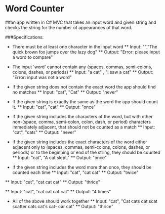 # Word Counter
##an app written in C# MVC that takes an input word and given string and checks the string for the number of appearances of that word.

###Specifications:

* There must be at least one character in the input word
** Input: "","The quick brown fox jumps over the lazy dog"
** Output: "Error: please input a word to compare"

* The input 'word' cannot contain any (spaces, commas, semi-colons, colons, dashes, or periods)
** Input: "a cat" , "I saw a cat"
** Output: "Error: input was not a word"

* If the given string does not contain the exact word the app should find no matches
** Input: "cat", "Cat"
** Output: "never"

* If the given string is exactly the same as the word the app should count it.
** Input: "cat", "cat"
** Output: "once"

* If the given string includes the characters of the word, but with other non-(space, comma, semi-colon, colon, dash, or period) characters immediately adjacent, that should not be counted as a match
** Input: "cat", "cats"
** Output: "never"

* If the given string includes the exact characters of the word either adjacent only to (spaces, commas, semi-colons, colons, dashes, or periods) or to the beginning or end of the string, they should be counted
** Input: "cat", "A cat slept."
** Output: "once"

* If the given string includes the word more than once, they should be counted each time
** Input: "cat", "cat cat"
** Output: "twice"

** Input: "cat", "cat cat cat"
** Output: "thrice"

** Input: "cat", "cat cat cat cat"
** Output: "4 times"

* All of the above should work together
** Input: "cat", "Cat cats cat scat scatter cats cat's cat- car cat"
** Output: "thrice"
